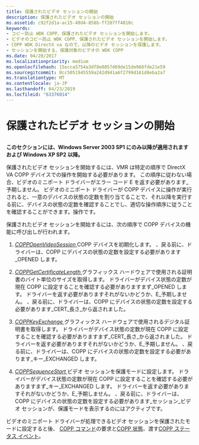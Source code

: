 ```yaml
---
title: 保護されたビデオ セッションの開始
description: 保護されたビデオ セッションの開始
ms.assetid: c92f2d1a-ac15-49d4-858b-ff207ff4810c
keywords:
- コピー防止 WDK COPP、保護されたビデオ セッションを開始します。
- ビデオのコピー防止 WDK COPP、保護されたビデオ セッションを開始します。
- COPP WDK DirectX va なので、以降のビデオ セッションを保護します。
- セッションを開始する、保護対象のビデオの WDK COPP
ms.date: 04/20/2017
ms.localizationpriority: medium
ms.openlocfilehash: 15ecca5754a3df8e0857d69de15de968fde21e59
ms.sourcegitcommit: 0cc5051945559a242d941a6f2799d161d8eba2a7
ms.translationtype: MT
ms.contentlocale: ja-JP
ms.lasthandoff: 04/23/2019
ms.locfileid: "63376014"
---
```

# <a name="starting-a-protected-video-session"></a>保護されたビデオ セッションの開始


## <span id="ddk_starting_a_protected_video_session_gg"></span><span id="DDK_STARTING_A_PROTECTED_VIDEO_SESSION_GG"></span>


**このセクションには、Windows Server 2003 SP1 にのみ以降が適用されますおよび Windows XP SP2 以降。**

保護されたビデオ セッションを開始するには、VMR は特定の順序で DirectX VA COPP デバイスでの操作を開始する必要があります。 この順序に従わない場合、ビデオのミニポート ドライバーがエラー コード E を返す必要があります\_予期しません。 ビデオのミニポート ドライバーが COPP デバイスに操作が実行されると、一意のデバイスの状態の定数を割り当てることで、それ以降を実行する前に、デバイスの状態の定数を確認することでし、適切な操作順序に従うことを確認することができます。操作です。

保護されたビデオ セッションを開始するには、次の順序で COPP デバイスの機能に呼び出しが行われます。

1.  [ *COPPOpenVideoSession* ](https://msdn.microsoft.com/library/windows/hardware/ff539650) COPP デバイスを初期化します。 、戻る前に、ドライバーは、COPP にデバイスの状態の定数を設定する必要があります\_OPENED します。

2.  [ *COPPGetCertificateLength* ](https://msdn.microsoft.com/library/windows/hardware/ff539644)グラフィックス ハードウェアで使用される証明書のバイト単位のサイズを取得します。 ドライバーがデバイス状態の定数が現在 COPP に設定することを確認する必要がありますまず\_OPENED します。 ドライバーを返す必要がありますそれがないかどうか、E\_予期しません。 、戻る前に、ドライバーは、COPP にデバイスの状態の定数を設定する必要があります\_CERT\_長さ\_から返されました。

3.  [ *COPPKeyExchange* ](https://msdn.microsoft.com/library/windows/hardware/ff539646)グラフィックス ハードウェアで使用されるデジタル証明書を取得します。 ドライバーがデバイス状態の定数が現在 COPP に設定することを確認する必要がありますまず\_CERT\_長さ\_から返されました。 ドライバーを返す必要がありますそれがないかどうか、E\_予期しません。 、戻る前に、ドライバーは、COPP にデバイスの状態の定数を設定する必要があります\_キー\_EXCHANGED します。

4.  [ *COPPSequenceStart* ](https://msdn.microsoft.com/library/windows/hardware/ff540421)ビデオ セッションを保護モードに設定します。 ドライバーがデバイス状態の定数が現在 COPP に設定することを確認する必要がありますまず\_キー\_EXCHANGED します。 ドライバーを返す必要がありますそれがないかどうか、E\_予期しません。 、戻る前に、ドライバーは、COPP にデバイスの状態の定数を設定する必要があります\_セッション\_ビデオ セッションが、保護モードを表示するのにはアクティブです。

ビデオのミニポート ドライバーが処理できるビデオ セッションを保護されたモードに設定すると後、 [COPP コマンド](copp-commands.md)の要求と[COPP 状態](copp-status.md)、渡す[COPP ステータス イベント](copp-status-events.md)。

 

 





